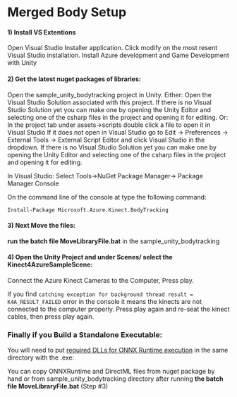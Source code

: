# Merged Body Setup

#### 1) Install VS Extentions

Open Visual Studio Installer application.
Click modify on the most resent Visual Studio installation.
Install Azure development and Game Development with Unity

#### 2) Get the latest nuget packages of libraries:

Open the sample_unity_bodytracking project in Unity.
Either:
Open the Visual Studio Solution associated with this project.
If there is no Visual Studio Solution yet you can make one by opening the Unity Editor
and selecting one of the csharp files in the project and opening it for editing.
Or:
In the project tab under assets->scripts double click a file to open it in Visual Studio
If it does not open in Visual Studio go to Edit -> Preferences -> External Tools -> External Script Editor and click Visual Studio in the dropdown.
If there is no Visual Studio Solution yet you can make one by opening the Unity Editor
and selecting one of the csharp files in the project and opening it for editing.

In Visual Studio:
Select Tools->NuGet Package Manager-> Package Manager Console

On the command line of the console at type the following command:

`Install-Package Microsoft.Azure.Kinect.BodyTracking`

#### 3) Next Move the files:

**run the batch file MoveLibraryFile.bat** in the sample_unity_bodytracking

#### 4) Open the Unity Project and under Scenes/  select the Kinect4AzureSampleScene:

Connect the Azure Kinect Cameras to the Computer, 
Press play.

If you find `catching exception for background thread result = K4A_RESULT_FAILED` error in the console it means the kinects are not connected to the computer properly. Press play again and re-seat the kinect cables, then press play again.

### Finally if you Build a Standalone Executable:

You will need to put [required DLLs for ONNX Runtime execution](https://docs.microsoft.com/en-us/azure/kinect-dk/body-sdk-setup#required-dlls-for-onnx-runtime-execution-environments) in the same directory with the .exe:

You can copy ONNXRuntime and DirectML files from nuget package by hand or from sample_unity_bodytracking directory after running **the batch file MoveLibraryFile.bat** (Step #3)